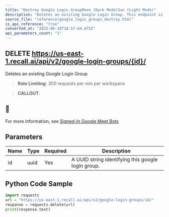 ```yaml
---
title: "Destroy Google Login GroupMoon (Dark Mode)Sun (Light Mode)"
description: "Deletes an existing Google Login Group. This endpoint is rate limited to: 300 requests per min per workspace"
source_file: "reference/google_login_groups_destroy.html"
is_api_reference: "true"
converted_at: "2025-06-10T18:57:44.475Z"
api_parameters_count: "1"
---
```

## DELETE https://us-east-1.recall.ai/api/v2/google-login-groups/{id}/

Deletes an existing Google Login Group

> **Rate Limiting**: 300 requests per min per workspace

> **CALLOUT**:

## 📘

For more information, see [Signed-In Google Meet Bots](/docs/google-meet-login-getting-started.md)
## Parameters

| Name | Type | Required | Description |
| --- | --- | --- | --- |
| id | uuid | Yes | A UUID string identifying this google login group. |

## Python Code Sample

```python
import requests
url = "https://us-east-1.recall.ai/api/v2/google-login-groups/id/"
response = requests.delete(url)
print(response.text)
```
